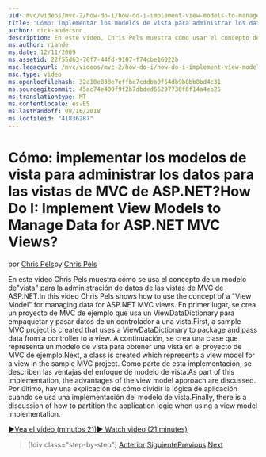 ```yaml
---
uid: mvc/videos/mvc-2/how-do-i/how-do-i-implement-view-models-to-manage-data-for-aspnet-mvc-views
title: 'Cómo: implementar los modelos de vista para administrar los datos para las vistas de MVC de ASP.NET? | Microsoft Docs'
author: rick-anderson
description: En este vídeo, Chris Pels muestra cómo usar el concepto de un &quot;modelo de vista&quot; para administrar datos de las vistas de MVC de ASP.NET. En primer lugar, un proyecto de MVC de ejemplo es cre...
ms.author: riande
ms.date: 12/11/2009
ms.assetid: 22f55d63-78f7-44fd-9107-f74cbe16022b
msc.legacyurl: /mvc/videos/mvc-2/how-do-i/how-do-i-implement-view-models-to-manage-data-for-aspnet-mvc-views
msc.type: video
ms.openlocfilehash: 32e10e038e7effbe7cddba0f64db9b8bb8bd4c31
ms.sourcegitcommit: 45ac74e400f9f2b7dbded66297730f6f14a4eb25
ms.translationtype: MT
ms.contentlocale: es-ES
ms.lasthandoff: 08/16/2018
ms.locfileid: "41836287"
---
```

<a name="how-do-i-implement-view--models-to-manage-data-for-aspnet-mvc-views"></a><span data-ttu-id="2ded3-105">Cómo: implementar los modelos de vista para administrar los datos para las vistas de MVC de ASP.NET?</span><span class="sxs-lookup"><span data-stu-id="2ded3-105">How Do I: Implement View  Models to Manage Data for ASP.NET MVC Views?</span></span>
====================
<span data-ttu-id="2ded3-106">por [Chris Pels](https://twitter.com/chrispels)</span><span class="sxs-lookup"><span data-stu-id="2ded3-106">by [Chris Pels](https://twitter.com/chrispels)</span></span>

<span data-ttu-id="2ded3-107">En este vídeo Chris Pels muestra cómo se usa el concepto de un modelo de"vista" para la administración de datos de las vistas de MVC de ASP.NET.</span><span class="sxs-lookup"><span data-stu-id="2ded3-107">In this video Chris Pels shows how to use the concept of a "View Model" for managing data for ASP.NET MVC views.</span></span> <span data-ttu-id="2ded3-108">En primer lugar, se crea un proyecto de MVC de ejemplo que usa un ViewDataDictionary para empaquetar y pasar datos de un controlador a una vista.</span><span class="sxs-lookup"><span data-stu-id="2ded3-108">First, a sample MVC project is created that uses a ViewDataDictionary to package and pass data from a controller to a view.</span></span> <span data-ttu-id="2ded3-109">A continuación, se crea una clase que representa un modelo de vista para obtener una vista en el proyecto de MVC de ejemplo.</span><span class="sxs-lookup"><span data-stu-id="2ded3-109">Next, a class is created which represents a view model for a view in the sample MVC project.</span></span> <span data-ttu-id="2ded3-110">Como parte de esta implementación, se describen las ventajas del enfoque de modelo de vista.</span><span class="sxs-lookup"><span data-stu-id="2ded3-110">As part of this implementation, the advantages of the view model approach are discussed.</span></span> <span data-ttu-id="2ded3-111">Por último, hay una explicación de cómo dividir la lógica de aplicación cuando se usa una implementación del modelo de vista.</span><span class="sxs-lookup"><span data-stu-id="2ded3-111">Finally, there is a discussion of how to partition the application logic when using a view model implementation.</span></span>

[<span data-ttu-id="2ded3-112">&#9654;Vea el vídeo (minutos 21)</span><span class="sxs-lookup"><span data-stu-id="2ded3-112">&#9654; Watch video (21 minutes)</span></span>](https://channel9.msdn.com/Blogs/ASP-NET-Site-Videos/how-do-i-implement-view-models-to-manage-data-for-aspnet-mvc-views)

> [!div class="step-by-step"]
> <span data-ttu-id="2ded3-113">[Anterior](how-do-i-work-with-data-in-aspnet-mvc-partial-views.md)
> [Siguiente](how-do-i-create-a-custom-html-helper-for-an-mvc-application.md)</span><span class="sxs-lookup"><span data-stu-id="2ded3-113">[Previous](how-do-i-work-with-data-in-aspnet-mvc-partial-views.md)
[Next](how-do-i-create-a-custom-html-helper-for-an-mvc-application.md)</span></span>
